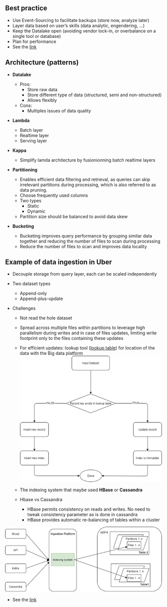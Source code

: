 ## Best practice

- Use Event-Sourcing to facilitate backups (store now, analyze later)
- Layer data based on user’s skills (data analytic, engendering, ...)
- Keep the Datalake open (avoiding vendor lock-in, or overbalance on a single tool or database)
- Plan for performance
- See the [link](https://www.upsolver.com/blog/four-principles-data-lake-architecture)

## Architecture (patterns)

- **Datalake**
  - Pros:
    - Store raw data 
    - Store different type of data (structured, semi and non-structured)
    - Allows flexibly
  - Cons: 
    - Multiples issues of data quality
    
- **Lambda**
  - Batch layer
  - Realtime layer 
  - Serving layer
  
- **Kappa**
  - Simplify lamda architecture by fusionionning batch realtime layers 
 
- **Partitioning**
  - Enables efficient data filtering and retrieval, as queries can skip irrelevant partitions during processing,
    which is also referred to as data pruning.
  - Choose frequently used columns 
  - Two types
    - Static 
    - Dynamic 
  - Partition size should be balanced to avoid data skew 

- **Bucketing**
  - Bucketing improves query performance by grouping similar data together and reducing the number of files 
    to scan during processing 
  - Reduce the number of files to scan and improves data locality 
  
## Example of data ingestion in Uber
- Decouple storage from query layer, each can be scaled independently
- Two dataset types
    - Append-only
    - Append-plus-update
    
- Challenges
    - Not read the hole dataset
    - Spread across multiple files within partitions to leverage high parallelism during writes and in case
    of files updates, limiting write footprint only to the files containing these updates
    - For efficient updates: lookup tool (<u>lookup table</u>) for location of the data with the Big data platform
![update_insert](screenshots/datalake/update_insert.png)
      
    - The indexing system that maybe used **HBase** or **Cassandra** 
    - Hbase vs Cassandra
      - HBase permits consistency on reads and writes. No need to tweak consistency parameter as is done in cassandra
      - HBase provides automatic re-balancing of tables within a cluster

![indexing_system](screenshots/datalake/indexing_system.png)

- See the [link](https://eng.uber.com/data-partitioning-global-indexing/)
